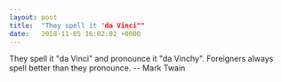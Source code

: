 ```yaml
---
layout: post
title:  "They spell it "da Vinci""
date:   2018-11-05 16:02:02 +0000
---
```

They spell it "da Vinci" and pronounce it "da Vinchy".  Foreigners
always spell better than they pronounce.
		-- Mark Twain

